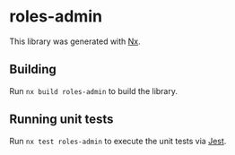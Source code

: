 # roles-admin

This library was generated with [Nx](https://nx.dev).

## Building

Run `nx build roles-admin` to build the library.

## Running unit tests

Run `nx test roles-admin` to execute the unit tests via [Jest](https://jestjs.io).
